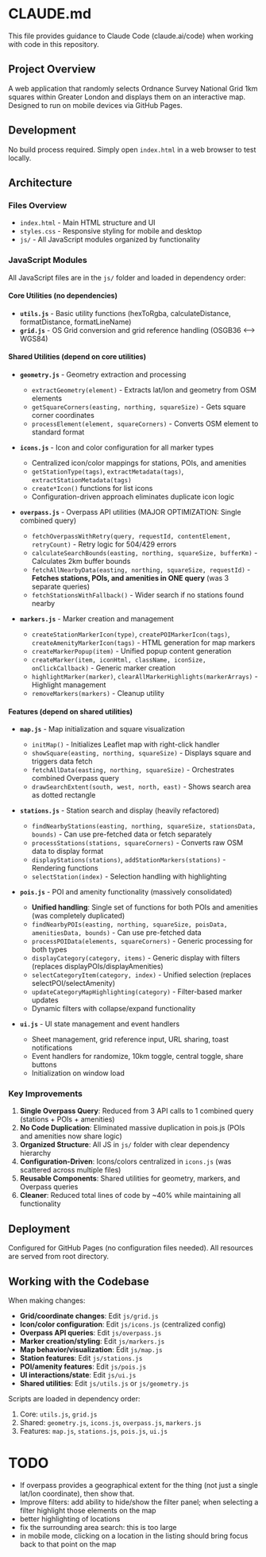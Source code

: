 # CLAUDE.md

This file provides guidance to Claude Code (claude.ai/code) when working with code in this repository.

## Project Overview

A web application that randomly selects Ordnance Survey National Grid 1km squares within Greater London and displays them on an interactive map. Designed to run on mobile devices via GitHub Pages.

## Development

No build process required. Simply open `index.html` in a web browser to test locally.

## Architecture

### Files Overview
- `index.html` - Main HTML structure and UI
- `styles.css` - Responsive styling for mobile and desktop
- `js/` - All JavaScript modules organized by functionality

### JavaScript Modules

All JavaScript files are in the `js/` folder and loaded in dependency order:

#### Core Utilities (no dependencies)
- **`utils.js`** - Basic utility functions (hexToRgba, calculateDistance, formatDistance, formatLineName)
- **`grid.js`** - OS Grid conversion and grid reference handling (OSGB36 ⟷ WGS84)

#### Shared Utilities (depend on core utilities)
- **`geometry.js`** - Geometry extraction and processing
  - `extractGeometry(element)` - Extracts lat/lon and geometry from OSM elements
  - `getSquareCorners(easting, northing, squareSize)` - Gets square corner coordinates
  - `processElement(element, squareCorners)` - Converts OSM element to standard format

- **`icons.js`** - Icon and color configuration for all marker types
  - Centralized icon/color mappings for stations, POIs, and amenities
  - `getStationType(tags)`, `extractMetadata(tags)`, `extractStationMetadata(tags)`
  - `create*Icon()` functions for list icons
  - Configuration-driven approach eliminates duplicate icon logic

- **`overpass.js`** - Overpass API utilities (MAJOR OPTIMIZATION: Single combined query)
  - `fetchOverpassWithRetry(query, requestId, contentElement, retryCount)` - Retry logic for 504/429 errors
  - `calculateSearchBounds(easting, northing, squareSize, bufferKm)` - Calculates 2km buffer bounds
  - `fetchAllNearbyData(easting, northing, squareSize, requestId)` - **Fetches stations, POIs, and amenities in ONE query** (was 3 separate queries)
  - `fetchStationsWithFallback()` - Wider search if no stations found nearby

- **`markers.js`** - Marker creation and management
  - `createStationMarkerIcon(type)`, `createPOIMarkerIcon(tags)`, `createAmenityMarkerIcon(tags)` - HTML generation for map markers
  - `createMarkerPopup(item)` - Unified popup content generation
  - `createMarker(item, iconHtml, className, iconSize, onClickCallback)` - Generic marker creation
  - `highlightMarker(marker)`, `clearAllMarkerHighlights(markerArrays)` - Highlight management
  - `removeMarkers(markers)` - Cleanup utility

#### Features (depend on shared utilities)
- **`map.js`** - Map initialization and square visualization
  - `initMap()` - Initializes Leaflet map with right-click handler
  - `showSquare(easting, northing, squareSize)` - Displays square and triggers data fetch
  - `fetchAllData(easting, northing, squareSize)` - Orchestrates combined Overpass query
  - `drawSearchExtent(south, west, north, east)` - Shows search area as dotted rectangle

- **`stations.js`** - Station search and display (heavily refactored)
  - `findNearbyStations(easting, northing, squareSize, stationsData, bounds)` - Can use pre-fetched data or fetch separately
  - `processStations(stations, squareCorners)` - Converts raw OSM data to display format
  - `displayStations(stations)`, `addStationMarkers(stations)` - Rendering functions
  - `selectStation(index)` - Selection handling with highlighting

- **`pois.js`** - POI and amenity functionality (massively consolidated)
  - **Unified handling**: Single set of functions for both POIs and amenities (was completely duplicated)
  - `findNearbyPOIs(easting, northing, squareSize, poisData, amenitiesData, bounds)` - Can use pre-fetched data
  - `processPOIData(elements, squareCorners)` - Generic processing for both types
  - `displayCategory(category, items)` - Generic display with filters (replaces displayPOIs/displayAmenities)
  - `selectCategoryItem(category, index)` - Unified selection (replaces selectPOI/selectAmenity)
  - `updateCategoryMapHighlighting(category)` - Filter-based marker updates
  - Dynamic filters with collapse/expand functionality

- **`ui.js`** - UI state management and event handlers
  - Sheet management, grid reference input, URL sharing, toast notifications
  - Event handlers for randomize, 10km toggle, central toggle, share buttons
  - Initialization on window load

### Key Improvements

1. **Single Overpass Query**: Reduced from 3 API calls to 1 combined query (stations + POIs + amenities)
2. **No Code Duplication**: Eliminated massive duplication in pois.js (POIs and amenities now share logic)
3. **Organized Structure**: All JS in `js/` folder with clear dependency hierarchy
4. **Configuration-Driven**: Icons/colors centralized in `icons.js` (was scattered across multiple files)
5. **Reusable Components**: Shared utilities for geometry, markers, and Overpass queries
6. **Cleaner**: Reduced total lines of code by ~40% while maintaining all functionality

## Deployment

Configured for GitHub Pages (no configuration files needed). All resources are served from root directory.


## Working with the Codebase

When making changes:
- **Grid/coordinate changes**: Edit `js/grid.js`
- **Icon/color configuration**: Edit `js/icons.js` (centralized config)
- **Overpass API queries**: Edit `js/overpass.js`
- **Marker creation/styling**: Edit `js/markers.js`
- **Map behavior/visualization**: Edit `js/map.js`
- **Station features**: Edit `js/stations.js`
- **POI/amenity features**: Edit `js/pois.js`
- **UI interactions/state**: Edit `js/ui.js`
- **Shared utilities**: Edit `js/utils.js` or `js/geometry.js`

Scripts are loaded in dependency order:
1. Core: `utils.js`, `grid.js`
2. Shared: `geometry.js`, `icons.js`, `overpass.js`, `markers.js`
3. Features: `map.js`, `stations.js`, `pois.js`, `ui.js`

# TODO
- If overpass provides a geographical extent for the thing (not just a single lat/lon coordinate), then show that.
- Improve filters: add ability to hide/show the filter panel; when selecting a filter highlight those elements on the map
- better highlighting of locations
- fix the surrounding area search: this is too large
- in mobile mode, clicking on a location in the listing should bring focus back to that point on the map